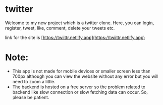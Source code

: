 # twitter

Welcome to my new project which is a twitter clone. Here, you can login, register, tweet, like, comment, delete your tweets etc.

link for the site is [https://twiittr.netlify.app](https://twiittr.netlify.app)

# Note:

- This app is not made for mobile devices or smaller screen less than 700px although you can view the website without any error but you will need to zoom a little.
- The backend is hosted on a free server so the problem related to backend like slow connection or slow fetching data can occur. So, please be patient.
